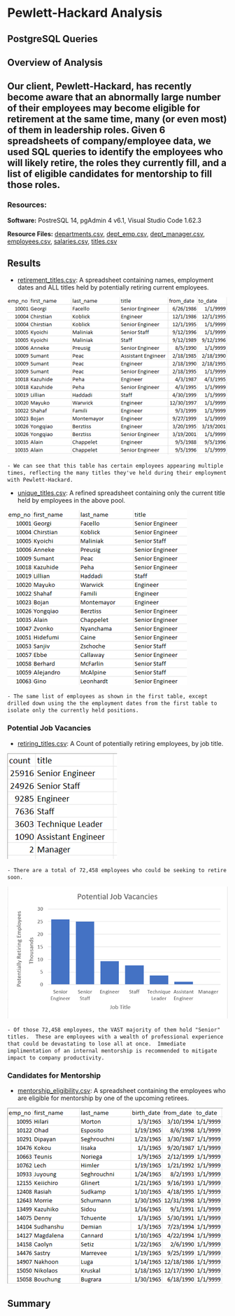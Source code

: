 # Pewlett-Hackard Analysis

PostgreSQL Queries
---
## Overview of Analysis

Our client, Pewlett-Hackard, has recently become aware that an abnormally large number of their employees may become eligible for retirement at the same time, many (or even most) of them in leadership roles.  Given 6 spreadsheets of company/employee data, we used SQL queries to identify the employees who will likely retire, the roles they currently fill, and a list of eligible candidates for mentorship to fill those roles.
---
### Resources:
**Software:** PostreSQL 14, pgAdmin 4 v6.1, Visual Studio Code 1.62.3

**Resource Files:** [departments.csv](https://github.com/ZeroDarkHardy/Pewlett-Hackard_analysis/blob/main/Data/departments.csv), [dept_emp.csv](https://github.com/ZeroDarkHardy/Pewlett-Hackard_analysis/blob/main/Data/dept_emp.csv), [dept_manager.csv](https://github.com/ZeroDarkHardy/Pewlett-Hackard_analysis/blob/main/Data/dept_manager.csv), [employees.csv](https://github.com/ZeroDarkHardy/Pewlett-Hackard_analysis/blob/main/Data/employees.csv), [salaries.csv](https://github.com/ZeroDarkHardy/Pewlett-Hackard_analysis/blob/main/Data/salaries.csv), [titles.csv](https://github.com/ZeroDarkHardy/Pewlett-Hackard_analysis/blob/main/Data/titles.csv)

## Results

- [retirement_titles.csv](https://github.com/ZeroDarkHardy/Pewlett-Hackard_analysis/blob/main/Data/retirement_titles.csv): A spreadsheet containing names, employment dates and ALL titles held by potentially retiring current employees.

![retirement_titles.png](https://github.com/ZeroDarkHardy/Pewlett-Hackard_analysis/blob/main/Resources/retirement_titles.png)

    - We can see that this table has certain employees appearing multiple times, reflecting the many titles they've held during their employment with Pewlett-Hackard.
- [unique_titles.csv](https://github.com/ZeroDarkHardy/Pewlett-Hackard_analysis/blob/main/Data/unique_titles.csv): A refined spreadsheet containing only the current title held by employees in the above pool.

![unique_titles.png](https://github.com/ZeroDarkHardy/Pewlett-Hackard_analysis/blob/main/Resources/unique_titles.png)

    - The same list of employees as shown in the first table, except drilled down using the the employment dates from the first table to isolate only the currently held positions.

### Potential Job Vacancies
- [retiring_titles.csv](https://github.com/ZeroDarkHardy/Pewlett-Hackard_analysis/blob/main/Data/retiring_titles.csv): A Count of potentially retiring employees, by job title.

![retiring_titles.png](https://github.com/ZeroDarkHardy/Pewlett-Hackard_analysis/blob/main/Resources/retiring_titles.png)

    - There are a total of 72,458 employees who could be seeking to retire soon.

![retiring_titles_barchart.png](https://github.com/ZeroDarkHardy/Pewlett-Hackard_analysis/blob/main/Resources/retiring_titles_barchart.png)

    - Of those 72,458 employees, the VAST majority of them hold "Senior" titles.  These are employees with a wealth of professional experience that could be devastating to lose all at once.  Immediate implimentation of an internal mentorship is recommended to mitigate impact to company productivity.

### Candidates for Mentorship
- [mentorship_eligibility.csv](https://github.com/ZeroDarkHardy/Pewlett-Hackard_analysis/blob/main/Data/mentorship_eligibility.csv): A spreadsheet containing the employees who are eligible for mentorship by one of the upcoming retirees.

![mentorship_eligibility.png](https://github.com/ZeroDarkHardy/Pewlett-Hackard_analysis/blob/main/Resources/mentorship_eligibility.png)


## Summary